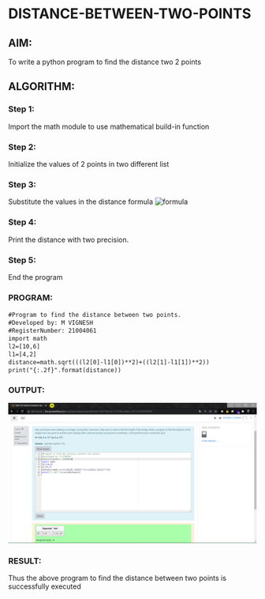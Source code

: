 # DISTANCE-BETWEEN-TWO-POINTS

## AIM:
To write a python program to find the distance two 2 points
## ALGORITHM:
### Step 1: 
Import the math module to use mathematical build-in function
### Step 2: 
Initialize the values of 2 points in two different list
### Step 3: 
Substitute the values in the distance formula  ![formula](formula.jpg)
### Step 4: 
Print the distance with two precision.
### Step 5: 
End the program
### PROGRAM:
~~~
#Program to find the distance between two points.
#Developed by: M VIGNESH
#RegisterNumber: 21004061
import math
l2=[10,6]
l1=[4,2]
distance=math.sqrt(((l2[0]-l1[0])**2)+((l2[1]-l1[1])**2))
print("{:.2f}".format(distance))
~~~
### OUTPUT:
![SEC](exp3.png)

### RESULT:
Thus the above program to find the distance between two points is successfully executed
